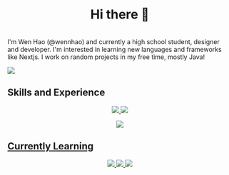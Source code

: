 <h1 align="center">
Hi there 👋
</h1>

<br />

<div align="left"> I'm Wen Hao (@wennhao) and currently a high school student, designer and developer.
I'm interested in learning new languages and frameworks like Nextjs.
I work on random projects in my free time, mostly Java!
</div>

[![](https://visitcount.itsvg.in/api?id=wennhao&icon=0&color=6)](https://visitcount.itsvg.in)

<h2> Skills and Experience </h2>
 <p align="center">
  <a href="https://github.com/tandpfun/skill-icons/blob/main/readme.md#icons-list">
    <img src="https://skillicons.dev/icons?i=js,java&theme=light" />
    <img src="https://skillicons.dev/icons?i=html,css,arduino,mysql&theme=dark" />
</p>
<p align="center">
    <img src="https://skillicons.dev/icons?i=vscode,latex,python,haskell" />
 </p>    

<h2> Currently Learning </h2>
<p align="center">
    <img src="https://skillicons.dev/icons?i=godot" />
    <img src="https://skillicons.dev/icons?i=linux,nextjs" />
    <img src="https://skillicons.dev/icons?i=cpp,obsidian" />
 </p>   
